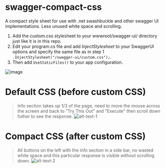 # swagger-compact-css
A compact style sheet for use with .net swashbuckle and other swagger UI implementations. Less unused white space and scrolling.

1. Add the custom.css stylesheet to your wwwroot/swagger-ui/ directory just like it is in this repo.
2. Edit your program.cs file and add <i>InjectStylesheet</i> to your SwaggerUI options and specify the same file as in step 1 
   ``` .InjectStylesheet("/swagger-ui/custom.css"); ```.   
3. Then add ```UseStaticFiles()``` to your app configuration. 
   
![image](https://user-images.githubusercontent.com/13120778/236339410-743a712b-9ffa-41e0-b88f-0cb33de2e3fa.png)

# Default CSS (before custom CSS)
> Info section takes up 1/3 of the page, need to move the mouse across the screen and back to "Try This Out" and "Execute" then scroll down futher to see the response.
![alt-text-1](https://raw.githubusercontent.com/karlpothast/swagger-compact-css/master/default-swagger-css.png "Default")

# Compact CSS (after custom CSS)
> All buttons on the left with the info section in a side bar, no wasted white space and this particular response is visible without scrolling down.
![alt-text-2](https://raw.githubusercontent.com/karlpothast/swagger-compact-css/master/compact-swagger-css.png "Compact")










